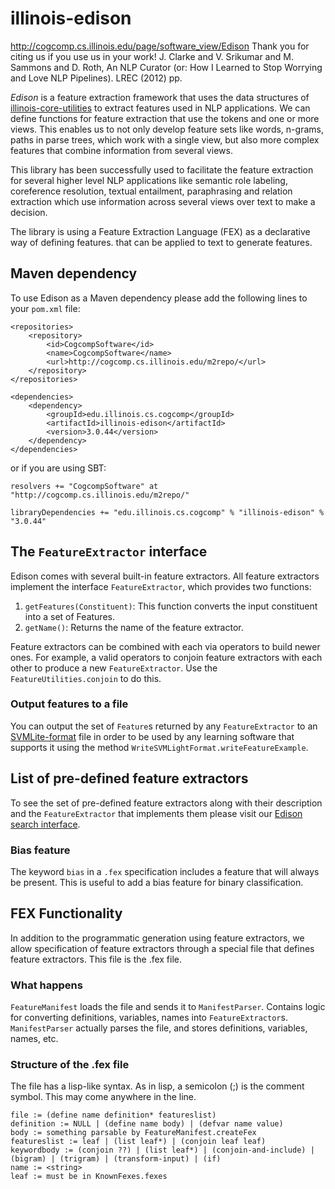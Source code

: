 # illinois-edison

http://cogcomp.cs.illinois.edu/page/software_view/Edison
Thank you for citing us if you use us in your work! 
J. Clarke and V. Srikumar and M. Sammons and D. Roth, An NLP Curator (or: How I Learned to Stop Worrying and Love NLP Pipelines). LREC (2012) pp.

*Edison* is a feature extraction framework that uses the data structures of [illinois-core-utilities](../core-utilities/README.md)
to extract features used in NLP applications.
We can define functions for feature extraction that use the tokens and one or more views. 
This enables us to not only develop feature sets like words, n-grams, paths in parse trees, which work with a single view, 
but also more complex features that combine information from several views.

This library has been successfully used to facilitate the feature extraction for several higher level
NLP applications like semantic role labeling, coreference
resolution, textual entailment, paraphrasing and relation
extraction which use information across several views over text to
make a decision.

The library is using a Feature Extraction Language (FEX) as a declarative way of defining features. 
that can be applied to text to generate features. 

## Maven dependency
To use Edison as a Maven dependency please add the following lines to your `pom.xml` file:
```
<repositories>
    <repository>
        <id>CogcompSoftware</id>
        <name>CogcompSoftware</name>
        <url>http://cogcomp.cs.illinois.edu/m2repo/</url>
    </repository>
</repositories>

<dependencies>
    <dependency>
        <groupId>edu.illinois.cs.cogcomp</groupId>
        <artifactId>illinois-edison</artifactId>
        <version>3.0.44</version>
    </dependency>
</dependencies>
```

or if you are using SBT:
```
resolvers += "CogcompSoftware" at "http://cogcomp.cs.illinois.edu/m2repo/"

libraryDependencies += "edu.illinois.cs.cogcomp" % "illinois-edison" % "3.0.44"
```

## The `FeatureExtractor` interface
Edison comes with several built-in feature extractors. 
All feature extractors implement the interface `FeatureExtractor`, which provides two functions:

   1. `getFeatures(Constituent)`: This function converts the input constituent into a set of Features.
   2. `getName()`: Returns the name of the feature extractor.

Feature extractors can be combined with each via operators to build newer ones. 
For example, a valid operators to conjoin feature extractors with each other to 
produce a new `FeatureExtractor`. Use the `FeatureUtilities.conjoin` to do this.

### Output features to a file
You can output the set of `Feature`s returned by any `FeatureExtractor` to an [SVMLite-format](http://svmlight.joachims.org) 
file in order to be used by any learning software that supports it using the method 
`WriteSVMLightFormat.writeFeatureExample`.

## List of pre-defined feature extractors
To see the set of pre-defined feature extractors along
with their description and the `FeatureExtractor` that implements
them please visit our [Edison search interface](http://bilbo.cs.illinois.edu:5900). 

### Bias feature
The keyword `bias` in a `.fex` specification includes a feature
that will always be present. This is useful to add a bias feature
for binary classification.

## FEX Functionality

In addition to the programmatic generation using feature extractors, we allow specification of
feature extractors through a special file that defines feature extractors. This file is the .fex file.

### What happens
`FeatureManifest` loads the file and sends it to `ManifestParser`. Contains logic for converting
    definitions, variables, names into `FeatureExtractor`s.
`ManifestParser` actually parses the file, and stores definitions, variables, names, etc.


### Structure of the .fex file

The file has a lisp-like syntax. As in lisp, a semicolon (;) is the comment symbol. This may come anywhere
in the line.
```
file := (define name definition* featureslist)
definition := NULL | (define name body) | (defvar name value)
body := something parsable by FeatureManifest.createFex
featureslist := leaf | (list leaf*) | (conjoin leaf leaf)
keywordbody := (conjoin ??) | (list leaf*) | (conjoin-and-include) | (bigram) | (trigram) | (transform-input) | (if)
name := <string>
leaf := must be in KnownFexes.fexes
```
